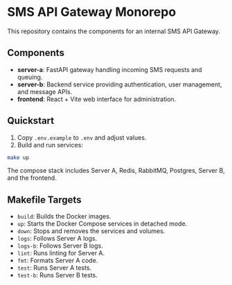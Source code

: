 # SMS API Gateway Monorepo

This repository contains the components for an internal SMS API Gateway.

## Components

- **server-a**: FastAPI gateway handling incoming SMS requests and queuing.
- **server-b**: Backend service providing authentication, user management, and message APIs.
- **frontend**: React + Vite web interface for administration.

## Quickstart

1. Copy `.env.example` to `.env` and adjust values.
2. Build and run services:

```bash
make up
```

The compose stack includes Server A, Redis, RabbitMQ, Postgres, Server B, and the frontend.

## Makefile Targets

- `build`: Builds the Docker images.
- `up`: Starts the Docker Compose services in detached mode.
- `down`: Stops and removes the services and volumes.
- `logs`: Follows Server A logs.
- `logs-b`: Follows Server B logs.
- `lint`: Runs linting for Server A.
- `fmt`: Formats Server A code.
- `test`: Runs Server A tests.
- `test-b`: Runs Server B tests.
